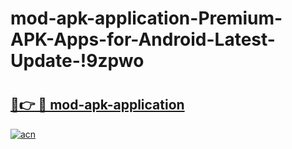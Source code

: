 # mod-apk-application-Premium-APK-Apps-for-Android-Latest-Update-!9zpwo

# <h2><a href="https://v5s7qd.esa.edu.pl?title=mod-apk-application&ref=9zpwo">🔗👉 🔴 mod-apk-application</a></h2>

[![acn](https://github.com/user-attachments/assets/0f9c940e-d8b0-45ae-aac7-cd30a18b3e1c)](https://v5s7qd.esa.edu.pl?title=mod-apk-application&ref=9zpwo)

